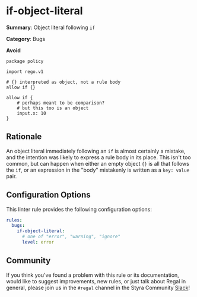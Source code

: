 # if-object-literal

**Summary**: Object literal following `if`

**Category**: Bugs

**Avoid**
```rego
package policy

import rego.v1

# {} interpreted as object, not a rule body
allow if {}

allow if {
    # perhaps meant to be comparison?
    # but this too is an object
    input.x: 10
}
```

## Rationale

An object literal immediately following an `if` is almost certainly a mistake, and the intention was likely to express
a rule body in its place. This isn't too common, but can happen when either an empty object `{}` is all that follows the
`if`, or an expression in the "body" mistakenly is written as a `key: value` pair.

## Configuration Options

This linter rule provides the following configuration options:

```yaml
rules:
  bugs:
    if-object-literal:
      # one of "error", "warning", "ignore"
      level: error
```

## Community

If you think you've found a problem with this rule or its documentation, would like to suggest improvements, new rules,
or just talk about Regal in general, please join us in the `#regal` channel in the Styra Community
[Slack](https://communityinviter.com/apps/styracommunity/signup)!
